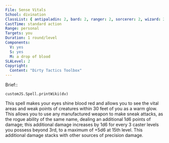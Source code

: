 ```yaml
---
File: Sense Vitals
School: divination
ClassList: { antipaladin: 2, bard: 2, ranger: 2, sorcerer: 2, wizard: 2 }
CastTime: standard action
Range: personal
Targets: you
Duration: 1 round/level
Components:
  V: yes
  S: yes
  M: a drop of blood
SLALevel: 2
Copyright:
  Content: "Dirty Tactics Toolbox"
---
```

Brief:: 

```dataviewjs
customJS.Spell.printWiki(dv)
```

This spell makes your eyes shine blood red and allows you to see the vital areas and weak points of creatures within 30 feet of you as a warm glow. This allows you to use any manufactured weapon to make sneak attacks, as the rogue ability of the same name, dealing an additional 1d6 points of damage; this additional damage increases by 1d6 for every 3 caster levels you possess beyond 3rd, to a maximum of +5d6 at 15th level. This additional damage stacks with other sources of precision damage.
